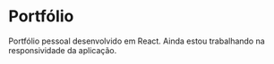 # Portfólio

Portfólio pessoal desenvolvido em React. Ainda estou trabalhando na responsividade da aplicação.
